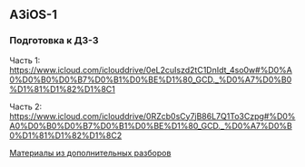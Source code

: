 ## A3iOS-1

### Подготовка к ДЗ-3
Часть 1: https://www.icloud.com/iclouddrive/0eL2cuIszd2tC1DnIdt_4so0w#%D0%A0%D0%B0%D0%B7%D0%B1%D0%BE%D1%80_GCD._%D0%A7%D0%B0%D1%81%D1%82%D1%8C1

Часть 2: https://www.icloud.com/iclouddrive/0RZcb0sCy7jB86L7Q1To3Czpg#%D0%A0%D0%B0%D0%B7%D0%B1%D0%BE%D1%80_GCD._%D0%A7%D0%B0%D1%81%D1%82%D1%8C2


[Материалы из дополнительных разборов](https://github.com/netology-code/a3ios-homeworks/tree/master/Materials)

